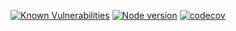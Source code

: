 [![Known Vulnerabilities](https://snyk.io/test/github/PaulEndri/eternal-return-project/badge.svg?targetFile=packages/sdk/package.json)](https://snyk.io/test/github/PaulEndri/eternal-return-project?targetFile=packages/sdk/package.json) [![Node version](https://img.shields.io/node/v/erbs-sdk.svg?style=flat)](http://nodejs.org/download/) [![codecov](https://codecov.io/gh/PaulEndri/eternal-return-project/branch/master/graph/badge.svg?token=11E4G2GMXZ)](https://codecov.io/gh/PaulEndri/eternal-return-project)
